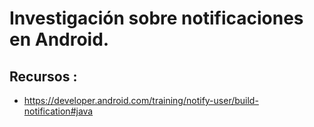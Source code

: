 # Investigación sobre notificaciones en Android.

## Recursos :
- https://developer.android.com/training/notify-user/build-notification#java
